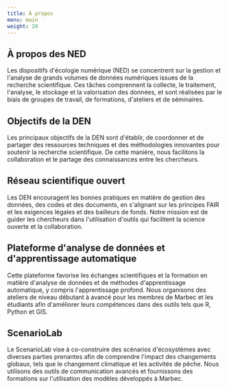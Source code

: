 ```yaml
---
title: À propos
menu: main
weight: 20
---
```


## À propos des NED

Les dispositifs d'écologie numérique (NED) se concentrent sur la gestion et l'analyse de grands volumes de données numériques issues de la recherche scientifique. Ces tâches comprennent la collecte, le traitement, l'analyse, le stockage et la valorisation des données, et sont réalisées par le biais de groupes de travail, de formations, d'ateliers et de séminaires.

## Objectifs de la DEN

Les principaux objectifs de la DEN sont d'établir, de coordonner et de partager des ressources techniques et des méthodologies innovantes pour soutenir la recherche scientifique. De cette manière, nous facilitons la collaboration et le partage des connaissances entre les chercheurs.

## Réseau scientifique ouvert

Les DEN encouragent les bonnes pratiques en matière de gestion des données, des codes et des documents, en s'alignant sur les principes FAIR et les exigences légales et des bailleurs de fonds. Notre mission est de guider les chercheurs dans l'utilisation d'outils qui facilitent la science ouverte et la collaboration.

## Plateforme d'analyse de données et d'apprentissage automatique

Cette plateforme favorise les échanges scientifiques et la formation en matière d'analyse de données et de méthodes d'apprentissage automatique, y compris l'apprentissage profond. Nous organisons des ateliers de niveau débutant à avancé pour les membres de Marbec et les étudiants afin d'améliorer leurs compétences dans des outils tels que R, Python et GIS.

## ScenarioLab

Le ScenarioLab vise à co-construire des scénarios d'écosystèmes avec diverses parties prenantes afin de comprendre l'impact des changements globaux, tels que le changement climatique et les activités de pêche. Nous utilisons des outils de communication avancés et fournissons des formations sur l'utilisation des modèles développés à Marbec.

